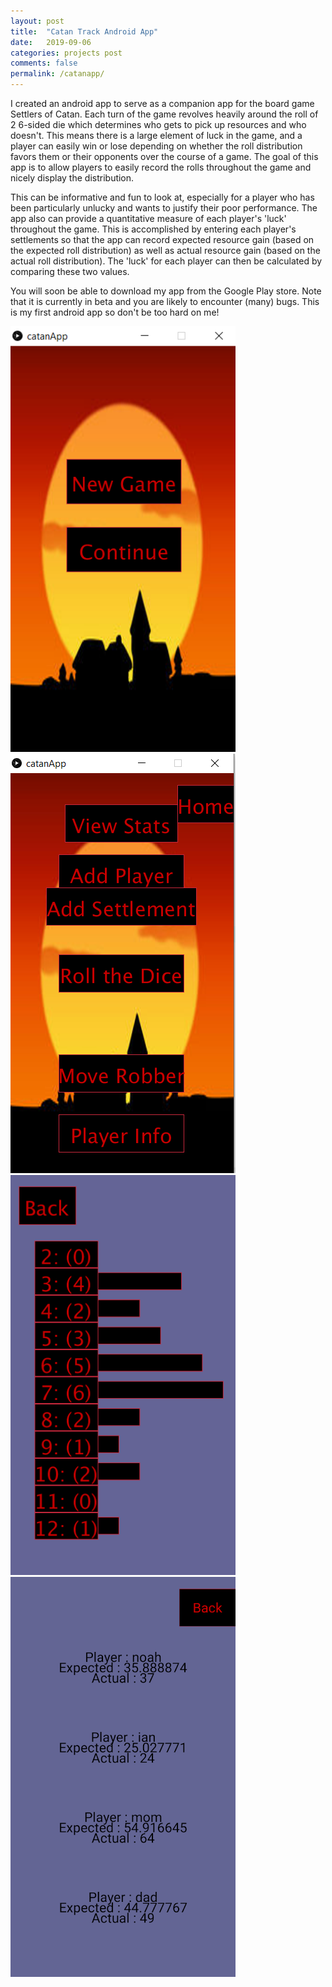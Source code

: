 ```yaml
---
layout: post
title:  "Catan Track Android App"
date:   2019-09-06
categories: projects post
comments: false
permalink: /catanapp/
---
```


I created an android app to serve as a companion app for the board game Settlers of Catan. Each turn of the game revolves heavily around the roll of 2 6-sided die which determines who gets to pick up resources and who doesn't. This means there is a large element of luck in the game, and a player can easily win or lose depending on whether the roll distribution favors them or their opponents over the course of a game. The goal of this app is to allow players to easily record the rolls throughout the game and nicely display the distribution.

This can be informative and fun to look at, especially for a player who has been particularly unlucky and wants to justify their poor performance. The app also can provide a quantitative measure of each player's 'luck' throughout the game. This is accomplished by entering each player's settlements so that the app can record expected resource gain (based on the expected roll distribution) as well as actual resource gain (based on the actual roll distribution). The 'luck' for each player can then be calculated by comparing these two values.

You will soon be able to download my app from the Google Play store. Note that it is currently in beta and you are likely to encounter (many) bugs. This is my first android app so don't be too hard on me!

<img src="/images/CatanApp/home.PNG" width="360"/>
<img src="/images/CatanApp/playing.PNG" width="360"/>
<img src="/images/CatanApp/rolls.PNG" width="360"/>
<img src="/images/CatanApp/luck.png" width="360"/>
